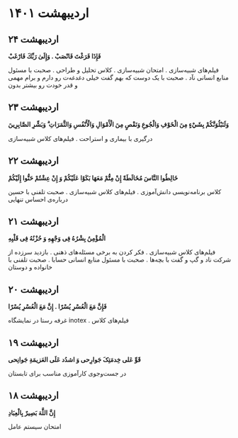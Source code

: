   
# اردیبهشت ۱۴۰۱


## ۲۴ اردیبهشت

**فَإِذَا فَرَغْتَ فَانْصَبْ . وَإِلَىٰ رَبِّكَ فَارْغَبْ**

فیلم‌های شبیه‌سازی . امتحان شبیه‌سازی . کلاس تحلیل و طراحی . صحبت با مسئول منابع انسانی نآد . صحبت با یک دوست که بهم گفت خیلی دغدغه‌ت رو دارم و برام مهمی و قدر خودت رو بیشتر بدون


## ۲۳ اردیبهشت

**وَلَنَبْلُوَنَّكُمْ بِشَيْءٍ مِنَ الْخَوْفِ وَالْجُوعِ وَنَقْصٍ مِنَ الْأَمْوَالِ وَالْأَنْفُسِ وَالثَّمَرَاتِ ۗ وَبَشِّرِ الصَّابِرِينَ**

درگیری با بیماری و استراحت . فیلم‌های کلاس شبیه‌سازی


## ۲۲ اردیبهشت

**خَالِطُوا النَّاسَ مُخَالَطَةً إِنْ مِتُّمْ مَعَهَا بَكَوْا عَلَيْكُمْ وَ إِنْ عِشْتُمْ حَنُّوا إِلَيْكُمْ**

کلاس برنامه‌نویسی دانش‌آموزی . فیلم‌های کلاس شبیه‌سازی . صحبت تلفنی با حسین درباره‌ی احساس تنهایی


## ۲۱ اردیبهشت

**الْمُؤْمِنُ بِشْرُهُ فِی وَجْهِهِ وَ حُزْنُهُ فِی قَلْبِهِ**

فیلم‌های کلاس شبیه‌سازی . فکر کردن به برخی مسئله‌های ذهنی . بازدید سرزده از شرکت ناد و گپ و گفت با بچه‌ها . صحبت با مسئول منابع انسانی حسابا . صحبت تلفنی با خانواده و دوستان


## ۲۰ اردیبهشت

**فَإِنَّ مَعَ الْعُسْرِ يُسْرًا . إِنَّ مَعَ الْعُسْرِ يُسْرًا**

غرفه رستا در نمایشگاه inotex . فیلم‌های کلاس


## ۱۹ اردیبهشت

**قَوِّ عَلى‌ خِدمَتِکَ‌ جَوارِحی‌ وَ اشدُد عَلَى العَزیمَةِ جَوانِحی**

در جست‌وجوی کارآموزی مناسب برای تابستان


## ۱۸ اردیبهشت

**إِنَّ اللَّهَ بَصِيرٌ بِالْعِبَادِ**

امتحان سیستم عامل
